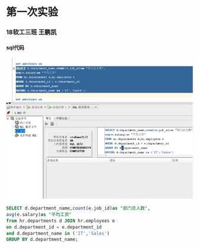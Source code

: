 # 第一次实验
### 18软工三班 王鹏凯

#### sql代码

![](./pict1.png)

```sql 
SELECT d.department_name,count(e.job_id)as "部门总人数",
avg(e.salary)as "平均工资"
from hr.departments d JOIN hr.employees e
on d.department_id = e.department_id
and d.department_name in ('IT','Sales')
GROUP BY d.department_name;

